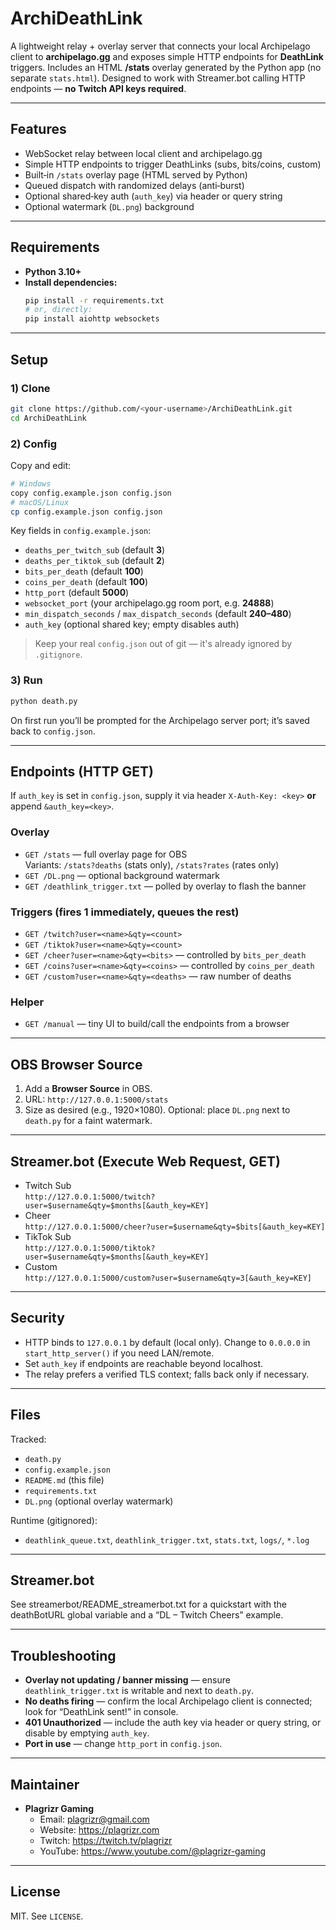 # ArchiDeathLink

A lightweight relay + overlay server that connects your local Archipelago client to **archipelago.gg** and exposes simple HTTP endpoints for **DeathLink** triggers. Includes an HTML **/stats** overlay generated by the Python app (no separate `stats.html`). Designed to work with Streamer.bot calling HTTP endpoints — **no Twitch API keys required**.

---

## Features
- WebSocket relay between local client and archipelago.gg
- Simple HTTP endpoints to trigger DeathLinks (subs, bits/coins, custom)
- Built‑in `/stats` overlay page (HTML served by Python)
- Queued dispatch with randomized delays (anti‑burst)
- Optional shared‑key auth (`auth_key`) via header or query string
- Optional watermark (`DL.png`) background

---

## Requirements
- **Python 3.10+**
- **Install dependencies:**
  ```bash
  pip install -r requirements.txt
  # or, directly:
  pip install aiohttp websockets
  ```

---

## Setup

### 1) Clone
```bash
git clone https://github.com/<your-username>/ArchiDeathLink.git
cd ArchiDeathLink
```

### 2) Config
Copy and edit:
```bash
# Windows
copy config.example.json config.json
# macOS/Linux
cp config.example.json config.json
```
Key fields in `config.example.json`:
- `deaths_per_twitch_sub` (default **3**)
- `deaths_per_tiktok_sub` (default **2**)
- `bits_per_death` (default **100**)
- `coins_per_death` (default **100**)
- `http_port` (default **5000**)
- `websocket_port` (your archipelago.gg room port, e.g. **24888**)
- `min_dispatch_seconds` / `max_dispatch_seconds` (default **240–480**)
- `auth_key` (optional shared key; empty disables auth)

> Keep your real `config.json` out of git — it's already ignored by `.gitignore`.

### 3) Run
```bash
python death.py
```
On first run you’ll be prompted for the Archipelago server port; it’s saved back to `config.json`.

---

## Endpoints (HTTP GET)

If `auth_key` is set in `config.json`, supply it via header `X-Auth-Key: <key>` **or** append `&auth_key=<key>`.

### Overlay
- `GET /stats` — full overlay page for OBS  
  Variants: `/stats?deaths` (stats only), `/stats?rates` (rates only)
- `GET /DL.png` — optional background watermark
- `GET /deathlink_trigger.txt` — polled by overlay to flash the banner

### Triggers (fires 1 immediately, queues the rest)
- `GET /twitch?user=<name>&qty=<count>`
- `GET /tiktok?user=<name>&qty=<count>`
- `GET /cheer?user=<name>&qty=<bits>` — controlled by `bits_per_death`
- `GET /coins?user=<name>&qty=<coins>` — controlled by `coins_per_death`
- `GET /custom?user=<name>&qty=<deaths>` — raw number of deaths

### Helper
- `GET /manual` — tiny UI to build/call the endpoints from a browser

---

## OBS Browser Source
1. Add a **Browser Source** in OBS.
2. URL: `http://127.0.0.1:5000/stats`
3. Size as desired (e.g., 1920×1080). Optional: place `DL.png` next to `death.py` for a faint watermark.

---

## Streamer.bot (Execute Web Request, GET)
- Twitch Sub  
  `http://127.0.0.1:5000/twitch?user=$username&qty=$months[&auth_key=KEY]`
- Cheer  
  `http://127.0.0.1:5000/cheer?user=$username&qty=$bits[&auth_key=KEY]`
- TikTok Sub  
  `http://127.0.0.1:5000/tiktok?user=$username&qty=$months[&auth_key=KEY]`
- Custom  
  `http://127.0.0.1:5000/custom?user=$username&qty=3[&auth_key=KEY]`

---

## Security
- HTTP binds to `127.0.0.1` by default (local only). Change to `0.0.0.0` in `start_http_server()` if you need LAN/remote.
- Set `auth_key` if endpoints are reachable beyond localhost.
- The relay prefers a verified TLS context; falls back only if necessary.

---

## Files
Tracked:
- `death.py`
- `config.example.json`
- `README.md` (this file)
- `requirements.txt`
- `DL.png` (optional overlay watermark)

Runtime (gitignored):
- `deathlink_queue.txt`, `deathlink_trigger.txt`, `stats.txt`, `logs/`, `*.log`

---

## Streamer.bot

See streamerbot/README_streamerbot.txt for a quickstart with the deathBotURL global variable and a “DL – Twitch Cheers” example.

---

## Troubleshooting
- **Overlay not updating / banner missing** — ensure `deathlink_trigger.txt` is writable and next to `death.py`.
- **No deaths firing** — confirm the local Archipelago client is connected; look for “DeathLink sent!” in console.
- **401 Unauthorized** — include the auth key via header or query string, or disable by emptying `auth_key`.
- **Port in use** — change `http_port` in `config.json`.

---

## Maintainer
- **Plagrizr Gaming**
  - Email: [plagrizr@gmail.com](mailto:plagrizr@gmail.com)
  - Website: https://plagrizr.com
  - Twitch: https://twitch.tv/plagrizr
  - YouTube: https://www.youtube.com/@plagrizr-gaming

---

## License
MIT. See `LICENSE`.
